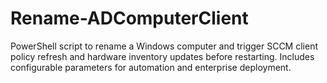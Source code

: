 # Rename-ADComputerClient
PowerShell script to rename a Windows computer and trigger SCCM client policy refresh and hardware inventory updates before restarting. Includes configurable parameters for automation and enterprise deployment.

